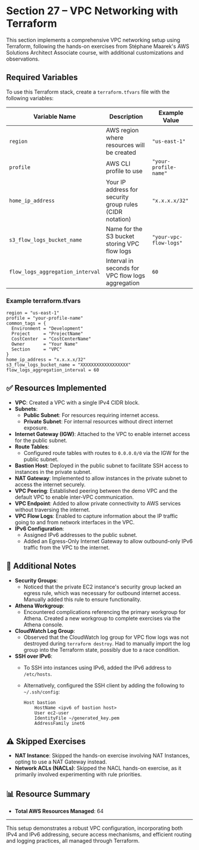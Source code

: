# Section 27 – VPC Networking with Terraform

This section implements a comprehensive VPC networking setup using Terraform, following the hands-on exercises from Stéphane Maarek's AWS Solutions Architect Associate course, with additional customizations and observations.

## Required Variables

To use this Terraform stack, create a `terraform.tfvars` file with the following variables:

| Variable Name | Description | Example Value          |
|--------------|-------------|------------------------|
| `region` | AWS region where resources will be created | `"us-east-1"`          |
| `profile` | AWS CLI profile to use | `"your-profile-name"`  |
| `home_ip_address` | Your IP address for security group rules (CIDR notation) | `"x.x.x.x/32"`         |
| `s3_flow_logs_bucket_name` | Name for the S3 bucket storing VPC flow logs | `"your-vpc-flow-logs"` |
| `flow_logs_aggregation_interval` | Interval in seconds for VPC flow logs aggregation | `60`                   |

### Example terraform.tfvars

```hcl
region = "us-east-1"
profile = "your-profile-name"
common_tags = {
  Environment = "Development"
  Project     = "ProjectName"
  CostCenter  = "CostCenterName"
  Owner       = "Your Name"
  Section     = "VPC"
}
home_ip_address = "x.x.x.x/32"
s3_flow_logs_bucket_name = "XXXXXXXXXXXXXXXXXX"
flow_logs_aggregation_interval = 60
```

## ✅ Resources Implemented

- **VPC**: Created a VPC with a single IPv4 CIDR block.
- **Subnets**:
  - **Public Subnet**: For resources requiring internet access.
  - **Private Subnet**: For internal resources without direct internet exposure.
- **Internet Gateway (IGW)**: Attached to the VPC to enable internet access for the public subnet.
- **Route Tables**:
  - Configured route tables with routes to `0.0.0.0/0` via the IGW for the public subnet.
- **Bastion Host**: Deployed in the public subnet to facilitate SSH access to instances in the private subnet.
- **NAT Gateway**: Implemented to allow instances in the private subnet to access the internet securely.
- **VPC Peering**: Established peering between the demo VPC and the default VPC to enable inter-VPC communication.
- **VPC Endpoint**: Added to allow private connectivity to AWS services without traversing the internet.
- **VPC Flow Logs**: Enabled to capture information about the IP traffic going to and from network interfaces in the VPC.
- **IPv6 Configuration**:
  - Assigned IPv6 addresses to the public subnet.
  - Added an Egress-Only Internet Gateway to allow outbound-only IPv6 traffic from the VPC to the internet.

## 🧠 Additional Notes

- **Security Groups**:
  - Noticed that the private EC2 instance's security group lacked an egress rule, which was necessary for outbound internet access. Manually added this rule to ensure functionality.
- **Athena Workgroup**:
  - Encountered complications referencing the primary workgroup for Athena. Created a new workgroup to complete exercises via the Athena console.
- **CloudWatch Log Group**:
  - Observed that the CloudWatch log group for VPC flow logs was not destroyed during `terraform destroy`. Had to manually import the log group into the Terraform state, possibly due to a race condition.
- **SSH over IPv6**:
  - To SSH into instances using IPv6, added the IPv6 address to `/etc/hosts`.
  - Alternatively, configured the SSH client by adding the following to `~/.ssh/config`:

    ```ssh
    Host bastion
        HostName <ipv6 of bastion host>
        User ec2-user
        IdentityFile ~/generated_key.pem
        AddressFamily inet6
    ```

## ⚠️ Skipped Exercises

- **NAT Instance**: Skipped the hands-on exercise involving NAT Instances, opting to use a NAT Gateway instead.
- **Network ACLs (NACLs)**: Skipped the NACL hands-on exercise, as it primarily involved experimenting with rule priorities.

## 📊 Resource Summary

- **Total AWS Resources Managed**: 64

---

This setup demonstrates a robust VPC configuration, incorporating both IPv4 and IPv6 addressing, secure access mechanisms, and efficient routing and logging practices, all managed through Terraform.

